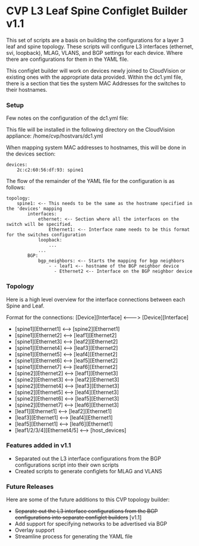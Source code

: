 # CVP L3 Leaf Spine Configlet Builder v1.1
This set of scripts are a basis on building the configurations for a layer 3 leaf and spine topology.  These scripts will configure L3 interfaces (ethernet, svi, loopback), MLAG, VLANS, and BGP settings for each device.  Where there are configurations for them in the YAML file.

This configlet builder will work on devices newly joined to CloudVision or existing ones with the appropriate data provided.  Within the dc1.yml file, there is a section that ties the system MAC Addresses for the switches to their hostnames.

### Setup
Few notes on the configuration of the dc1.yml file:

This file will be installed in the following directory on the CloudVision appliance:
	/home/cvp/hostvars/dc1.yml

When mapping system MAC addresses to hostnames, this will be done in the devices section:

	devices:
 		2c:c2:60:56:df:93: spine1

The flow of the remainder of the YAML file for the configuration is as follows:

	topology:
		spine1: <-- This needs to be the same as the hostname specified in the 'devices' mapping
			interfaces:
				ethernet: <-- Section where all the interfaces on the switch will be specified.
					Ethernet1: <-- Interface name needs to be this format for the switches configuration
				loopback:
					...
				...
			BGP:
				bgp_neighbors: <-- Starts the mapping for bgp neighbors
					- - leaf1 <-- hostname of the BGP neighbor device
					  - Ethernet2 <-- Interface on the BGP neighbor device

### Topology
Here is a high level overview for the interface connections between each Spine and Leaf.

Format for the connections:  [Device][Interface] <---> [Device][Interface]
- [spine1][Ethernet1] <--> [spine2][Ethernet1]
- [spine1][Ethernet2] <--> [leaf1][Ethernet2]
- [spine1][Ethernet3] <--> [leaf2][Ethernet2]
- [spine1][Ethernet4] <--> [leaf3][Ethernet2]
- [spine1][Ethernet5] <--> [leaf4][Ethernet2]
- [spine1][Ethernet6] <--> [leaf5][Ethernet2]
- [spine1][Ethernet7] <--> [leaf6][Ethernet2]
- [spine2][Ethernet2] <--> [leaf1][Ethernet3]
- [spine2][Ethernet3] <--> [leaf2][Ethernet3]
- [spine2][Ethernet4] <--> [leaf3][Ethernet3]
- [spine2][Ethernet5] <--> [leaf4][Ethernet3]
- [spine2][Ethernet6] <--> [leaf5][Ethernet3]
- [spine2][Ethernet7] <--> [leaf6][Ethernet3]
- [leaf1][Ethernet1] <--> [leaf2][Ethernet1]
- [leaf3][Ethernet1] <--> [leaf4][Ethernet1]
- [leaf5][Ethernet1] <--> [leaf6][Ethernet1]
- [leaf1/2/3/4][Ethernet4/5] <--> [host_devices]


### Features added in v1.1
- Separated out the L3 interface configurations from the BGP configurations script into their own scripts
- Created scripts to generate configlets for MLAG and VLANS


### Future Releases
Here are some of the future additions to this CVP topology builder:
- ~~Separate out the L3 interface configurations from the BGP configurations into separate configlet builders~~ [v1.1]
- Add support for specifying networks to be advertised via BGP
- Overlay support
- Streamline process for generating the YAML file